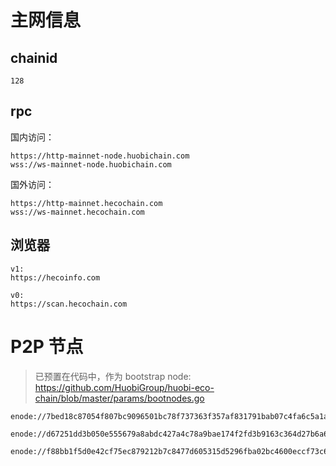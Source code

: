 # 主网信息

## chainid
```
128
```
## rpc

国内访问：

```
https://http-mainnet-node.huobichain.com
wss://ws-mainnet-node.huobichain.com
```

国外访问：
```
https://http-mainnet.hecochain.com
wss://ws-mainnet.hecochain.com
```

## 浏览器
```
v1:
https://hecoinfo.com

v0:
https://scan.hecochain.com
```

# P2P 节点

> 已预置在代码中，作为 bootstrap node: https://github.com/HuobiGroup/huobi-eco-chain/blob/master/params/bootnodes.go

```
enode://7bed18c87054f807bc9096501bc78f737363f357af831791bab07c4fa6c5a1a67cdcf0a097dc2cc918262ef04fb1c05c26026df5c11a6a56666f9b1fb4072210@18.178.30.66:32668

enode://d67251dd3b050e555679a8abdc427a4c78a9bae174f2fd3b9163c364d27b6a69688ee067cd3214e8ceb71e6e602fd812797b085ae37ed3bf93b78e2b77ae3306@18.181.40.7:32668

enode://f88bb1f5d0e42cf75ec879212b7c8477d605315d5296fba02bc4600eccf73c64427de46567a320d00985d5bc612168817ba6dff169bd6a4774e112e6db0ff6a2@18.176.66.118:32668
```